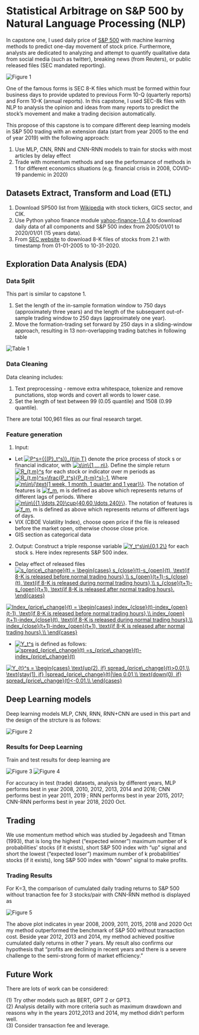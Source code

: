 Statistical Arbitrage on S&P 500 by Natural Language Processing (NLP)
======================================================================

In capstone one, I used daily price of [S&P 500](https://finance.yahoo.com/quote/%5EGSPC/) with machine learning methods to predict one-day movement of stock price. Furthermore, analysts are dedicated to analyzing and attempt to quantify qualitative data from social media (such as twitter), breaking news (from Reuters), or public released files (SEC mandated reporting). 

![Figure 1](https://github.com/jiaqixu/Springboard/blob/master/Capstone/Capstone2/Figure/Figure1.png)

One of the famous forms is SEC 8-K files which must be formed within four business days to provide updated to previous Form 10-Q (quarterly reports) and Form 10-K (annual reports). In this capstone, I used SEC-8k files with NLP to analysis the opinion and ideas from many reports to predict the stock’s movement and make a trading decision automatically.

This propose of this capstone is to compare different deep learning models in S&P 500 trading with an extension data (start from year 2005 to the end of year 2019) 
with the following approach:

1. Use MLP, CNN, RNN and CNN-RNN models to train for stocks with most articles by delay effect
2. Trade with momentum methods and see the performance of methods in 1 for different economics situations (e.g. financial crisis in 2008, COVID-19 pandemic in 2020)

Datasets Extract, Transform and Load (ETL)
------------------------------------------
1. Download SP500 list from [Wikipedia](https://en.wikipedia.org/wiki/List_of_S%26P_500_companies) with stock tickers, GICS sector, and CIK.
2. Use Python yahoo finance module [yahoo-finance-1.0.4](https://pypi.org/project/yahoo-finance-pynterface/) to download daily data of 
all components and S&P 500 index from 2005/01/01 to 2020/01/01 (15 years data).
3. From [SEC website](https://www.sec.gov/edgar/searchedgar/companysearch.html) to download 8-K files of stocks from 2.1 with timestamp from 01-01-2005 to 10-31-2020.

Exploration Data Analysis (EDA)
-------------------------------

### Data Split
This part is similar to capstone 1.
1. Set the length of the in-sample formation window to 750 days (approximately three years) and the length of the subsequent
out-of-sample trading window to 250 days (approximately one year).
2. Move the formation-trading set forward by 250 days in a sliding-window approach, resulting in 13 non-overlapping trading batches in following table

![Table 1](https://github.com/jiaqixu/Springboard/blob/master/Capstone/Capstone2/Figure/Table1.png)

### Data Cleaning
Data cleaning includes:
1. Text preprocessing - remove extra whitespace, tokenize and remove punctations, stop words and covert all words to lower case.
2. Set the length of text between 99 (0.05 quantile) and 1508 (0.99 quantile).

There are total 100,961 files as our final research target.


### Feature generation 

1. Input: 

- Let <a href="https://www.codecogs.com/eqnedit.php?latex=P^s={{(P}_t^s)}_{t\in&space;T}" target="_blank"><img src="https://latex.codecogs.com/gif.latex?P^s={{(P}_t^s)}_{t\in&space;T}" title="P^s={{(P}_t^s)}_{t\in T}" /></a> denote the price process of stock s or financial indicator, with <a href="https://www.codecogs.com/eqnedit.php?latex=s\in\{1,...,n\}" target="_blank"><img src="https://latex.codecogs.com/gif.latex?s\in\{1,...,n\}" title="s\in\{1,...,n\}" /></a>. Define the simple return <a href="https://www.codecogs.com/eqnedit.php?latex=R_{t,m}^s" target="_blank"><img src="https://latex.codecogs.com/gif.latex?R_{t,m}^s" title="R_{t,m}^s" /></a> for each stock or indicator over m periods as <a href="https://www.codecogs.com/eqnedit.php?latex=R_{t,m}^s=\frac{P_t^s}{P_{t-m}^s}-1" target="_blank"><img src="https://latex.codecogs.com/gif.latex?R_{t,m}^s=\frac{P_t^s}{P_{t-m}^s}-1" title="R_{t,m}^s=\frac{P_t^s}{P_{t-m}^s}-1" /></a>, Where <a href="https://www.codecogs.com/eqnedit.php?latex=m\in\{\text{1&space;week,&space;1&space;month,&space;1&space;quarter&space;and&space;1&space;year}\}" target="_blank"><img src="https://latex.codecogs.com/gif.latex?m\in\{\text{1&space;week,&space;1&space;month,&space;1&space;quarter&space;and&space;1&space;year}\}" title="m\in\{\text{1 week, 1 month, 1 quarter and 1 year}\}" /></a>. The notation of features is <a href="https://www.codecogs.com/eqnedit.php?latex=f_m" target="_blank"><img src="https://latex.codecogs.com/gif.latex?f_m" title="f_m" /></a>, m is defined as above which represents returns of different lags of periods. 
Where <a href="https://www.codecogs.com/eqnedit.php?latex=m\in\{{1,\ldots,20}\cup{40,60,\ldots,240}\}" target="_blank"><img src="https://latex.codecogs.com/gif.latex?m\in\{{1,\ldots,20}\cup{40,60,\ldots,240}\}" title="m\in\{{1,\ldots,20}\cup{40,60,\ldots,240}\}" /></a>.
The notation of features is <a href="https://www.codecogs.com/eqnedit.php?latex=f_m" target="_blank"><img src="https://latex.codecogs.com/gif.latex?f_m" title="f_m" /></a>, m is defined as above which represents returns of different lags of days.
- VIX (CBOE Volatility Index), choose open price if the file is released before the market open, otherwise choose close price.
- GIS section as categorical data



2. Output: 
Construct a triple response variable <a href="https://www.codecogs.com/eqnedit.php?latex=Y_t^s\in\{0,1,2\}" target="_blank"><img src="https://latex.codecogs.com/gif.latex?Y_t^s\in\{0,1,2\}" title="Y_t^s\in\{0,1,2\}" /></a> for each stock s. Here index represents S&P 500 index.

- Delay effect of released files
<a href="https://www.codecogs.com/eqnedit.php?latex=s_{price\_change}(t)&space;=&space;\begin{cases}&space;s_{close}(t)-s_{open}(t),&space;\text{if&space;8-K&space;is&space;released&space;before&space;normal&space;trading&space;hours},\\&space;s_{open}(t&plus;1)-s_{close}(t),&space;\text{if&space;8-K&space;is&space;released&space;during&space;normal&space;trading&space;hours},\\&space;s_{close}(t&plus;1)-s_{open}(t&plus;1),&space;\text{if&space;8-K&space;is&space;released&space;after&space;normal&space;trading&space;hours}.&space;\end{cases}" target="_blank"><img src="https://latex.codecogs.com/gif.latex?s_{price\_change}(t)&space;=&space;\begin{cases}&space;s_{close}(t)-s_{open}(t),&space;\text{if&space;8-K&space;is&space;released&space;before&space;normal&space;trading&space;hours},\\&space;s_{open}(t&plus;1)-s_{close}(t),&space;\text{if&space;8-K&space;is&space;released&space;during&space;normal&space;trading&space;hours},\\&space;s_{close}(t&plus;1)-s_{open}(t&plus;1),&space;\text{if&space;8-K&space;is&space;released&space;after&space;normal&space;trading&space;hours}.&space;\end{cases}" title="s_{price\_change}(t) = \begin{cases} s_{close}(t)-s_{open}(t), \text{if 8-K is released before normal trading hours},\\ s_{open}(t+1)-s_{close}(t), \text{if 8-K is released during normal trading hours},\\ s_{close}(t+1)-s_{open}(t+1), \text{if 8-K is released after normal trading hours}. \end{cases}" /></a>


<a href="https://www.codecogs.com/eqnedit.php?latex=Index_{price\_change}(t)&space;=&space;\begin{cases}&space;index_{close}(t)-index_{open}(t-1),&space;\text{if&space;8-K&space;is&space;released&space;before&space;normal&space;trading&space;hours},\\&space;index_{open}(t&plus;1)-index_{close}(t),&space;\text{if&space;8-K&space;is&space;released&space;during&space;normal&space;trading&space;hours},\\&space;index_{close}(t&plus;1)-index_{open}(t&plus;1),&space;\text{if&space;8-K&space;is&space;released&space;after&space;normal&space;trading&space;hours}.\\&space;\end{cases}" target="_blank"><img src="https://latex.codecogs.com/gif.latex?Index_{price\_change}(t)&space;=&space;\begin{cases}&space;index_{close}(t)-index_{open}(t-1),&space;\text{if&space;8-K&space;is&space;released&space;before&space;normal&space;trading&space;hours},\\&space;index_{open}(t&plus;1)-index_{close}(t),&space;\text{if&space;8-K&space;is&space;released&space;during&space;normal&space;trading&space;hours},\\&space;index_{close}(t&plus;1)-index_{open}(t&plus;1),&space;\text{if&space;8-K&space;is&space;released&space;after&space;normal&space;trading&space;hours}.\\&space;\end{cases}" title="Index_{price\_change}(t) = \begin{cases} index_{close}(t)-index_{open}(t-1), \text{if 8-K is released before normal trading hours},\\ index_{open}(t+1)-index_{close}(t), \text{if 8-K is released during normal trading hours},\\ index_{close}(t+1)-index_{open}(t+1), \text{if 8-K is released after normal trading hours}.\\ \end{cases}" /></a>

- <a href="https://www.codecogs.com/eqnedit.php?latex=Y_t^s" target="_blank"><img src="https://latex.codecogs.com/gif.latex?Y_t^s" title="Y_t^s" /></a> is defined as follows:
<a href="https://www.codecogs.com/eqnedit.php?latex=spread_{price\_change}(t)&space;=s_{price\_change}(t)-index_{price\_change}(t)" target="_blank"><img src="https://latex.codecogs.com/gif.latex?spread_{price\_change}(t)&space;=s_{price\_change}(t)-index_{price\_change}(t)" title="spread_{price\_change}(t) =s_{price\_change}(t)-index_{price\_change}(t)" /></a>

<a href="https://www.codecogs.com/eqnedit.php?latex=Y_{t}^s&space;=&space;\begin{cases}&space;\text{up(2),&space;if}&space;spread_{price\_change}(t)>0.01,\\&space;\text{stay(1),&space;if}&space;|spread_{price\_change}(t)|\leq&space;0.01,\\&space;\text{down(0),&space;if}&space;spread_{price\_change}(t)<-0.01.\\&space;\end{cases}" target="_blank"><img src="https://latex.codecogs.com/gif.latex?Y_{t}^s&space;=&space;\begin{cases}&space;\text{up(2),&space;if}&space;spread_{price\_change}(t)>0.01,\\&space;\text{stay(1),&space;if}&space;|spread_{price\_change}(t)|\leq&space;0.01,\\&space;\text{down(0),&space;if}&space;spread_{price\_change}(t)<-0.01.\\&space;\end{cases}" title="Y_{t}^s = \begin{cases} \text{up(2), if} spread_{price\_change}(t)>0.01,\\ \text{stay(1), if} |spread_{price\_change}(t)|\leq 0.01,\\ \text{down(0), if} spread_{price\_change}(t)<-0.01.\\ \end{cases}" /></a>


Deep Learning models
-----------------------
Deep learning models MLP, CNN, RNN, RNN+CNN are used in this part and the design of the strcture is as follows:

![Figure 2](https://github.com/jiaqixu/Springboard/blob/master/Capstone/Capstone2/Figure/Figure2.png)

### Results for Deep Learning 

Train and test results for deep learning are

![Figure 3](https://github.com/jiaqixu/Springboard/blob/master/Capstone/Capstone2/Figure/Figure3.png)
![Figure 4](https://github.com/jiaqixu/Springboard/blob/master/Capstone/Capstone2/Figure/Figure4.png)

For accuracy in test (trade) datasets, analysis by different years, MLP performs best in year 2008, 2010, 2012, 2013, 2014 and 2016; CNN performs best in year 2011, 2019 ; RNN performs best in year 2015, 2017; CNN-RNN performs best in year 2018, 2020 Oct.

Trading
-------
We use momentum method which was studied by Jegadeesh and Titman (1993), that is long the highest (“expected winner”) maximum number of k probabilities’ stocks (if it exists), short S&P 500 index with “up” signal and short the lowest (“expected loser”) maximum number of k probabilities’ stocks (if it exists), long S&P 500 index with “down” signal to make profits.  

### Trading Results

For K=3, the comparison of cumulated daily trading returns to S&P 500 without tranaction fee for 3 stocks/pair with CNN-RNN method is displayed as

![Figure 5](https://github.com/jiaqixu/Springboard/blob/master/Capstone/Capstone2/Figure/Figure5.png)

The above plot indicates in year 2008, 2009, 2011, 2015, 2018 and 2020 Oct my method outperformed the benchmark of S&P 500 without transaction cost. Beside year 2012, 2013 and 2014, my method achieved positive cumulated daily returns in other 7 years. My result also confirms our hypothesis that “profits are declining in recent years and there is a severe challenge to the semi-strong form of market efficiency.”

Future Work
-----------
There are lots of work can be considered:

(1) Try other models such as BERT, GPT 2 or GPT3.\
(2) Analysis detailly with more criteria such as maximum drawdown and reasons why in the years 2012,2013 and 2014, my method didn’t perform well. \
(3) Consider transaction fee and leverage.
